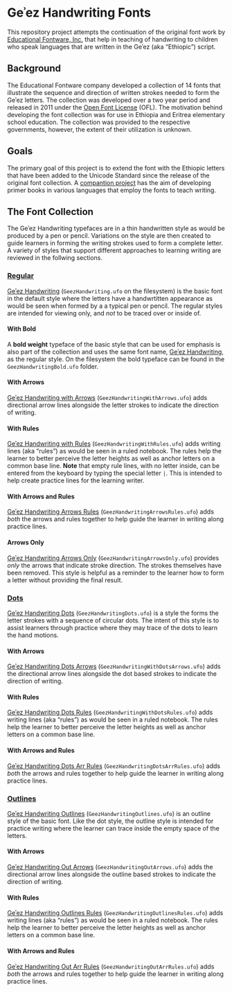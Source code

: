 # Geʾez Handwriting Fonts

This repository project attempts the continuation of the original font work by [Educational Fontware, Inc.](https://www.educationalfontware.com/) that help in teaching of handwriting to children who speak languages that are written in the Geʾez (aka “Ethiopic”) script. 

## Background
The Educational Fontware company developed a collection of 14 fonts that illustrate the sequence and direction of written strokes needed to form the Geʾez letters. The collection was developed over a two year period and released in 2011 under the [Open Font License](OFL.txt) (OFL). The motivation behind developing the font collection was for use in Ethiopia and Eritrea elementary school education.  The collection was provided to the respective governments, however, the extent of their utilization is unknown.

## Goals
The primary goal of this project is to extend the font with the Ethiopic letters that have been added to the Unicode Standard since the release of the original font collection.  A [compantion project](https://github.com/geezorg/learn-to-write-geez-books) has the aim of developing primer books in various languages that employ the fonts to teach writing.

## The Font Collection
The Geʾez Handwriting typefaces are in a thin handwritten style as would be produced by a pen or pencil. Variations on the style are then created to guide learners in forming the writing strokes used to form a complete letter. A variety of styles that support different approaches to learning writing are reviewed in the follwing sections.

### <ins>Regular</ins> 
<ins>Geʾez Handwriting</ins> (`GeezHandwriting.ufo` on the filesystem) is the basic font in the default style where the letters have a handwrtitten appearance as would be seen when formed by a a typical pen or pencil. The regular styles are intended for viewing only, and *not* to be traced over or inside of.

#### With Bold
A **bold weight** typeface of the basic style that can be used for emphasis is also part of the collection and uses the same font name, <ins>Geʾez Handwriting</ins>, as the regular style.  On the filesystem the bold typeface can be found in the `GeezHandwritingBold.ufo` folder.

#### With Arrows
<ins>Geʾez Handwriting with Arrows</ins> (`GeezHandwritingWithArrows.ufo`) adds directional arrow lines alongside the letter strokes to indicate the direction of writing.

#### With Rules
<ins>Geʾez Handwriting with Rules</ins> (`GeezHandwritingWithRules.ufo`) adds writing lines (aka “rules”) as would be seen in a ruled notebook.  The rules help the learner to better perceive the letter heights as well as anchor letters on a common base line.  **Note** that empty rule lines, with no letter inside, can be entered from the keyboard by typing the special letter `|`.  This is intended to help create practice lines for the learning writer.

#### With Arrows and Rules
<ins>Geʾez Handwriting Arrows Rules</ins> (`GeezHandwritingArrowsRules.ufo`) adds *both* the arrows and rules together to help guide the learner in writing along practice lines.

#### Arrows Only
<ins>Geʾez Handwriting Arrows Only</ins> (`GeezHandwritingArrowsOnly.ufo`) provides *only* the arrows that indicate stroke direction.  The strokes themselves have been removed. This style is helpful as a reminder to the learner how to form a letter without providing the final result.

### <ins>Dots</ins>
<ins>Geʾez Handwriting Dots</ins> (`GeezHandwritingDots.ufo`) is a style the forms the letter strokes with a sequence of circular dots. The intent of this style is to assist learners through practice where they may trace of the dots to learn the hand motions.

#### With Arrows
<ins>Geʾez Handwriting Dots Arrows</ins> (`GeezHandwritingWithDotsArrows.ufo`) adds the directional arrow lines alongside the dot based strokes to indicate the direction of writing.


#### With Rules
<ins>Geʾez Handwriting Dots Rules</ins> (`GeezHandwritingWithDotsRules.ufo`) adds writing lines (aka “rules”) as would be seen in a ruled notebook.  The rules help the learner to better perceive the letter heights as well as anchor letters on a common base line.

#### With Arrows and Rules
<ins>Geʾez Handwriting Dots Arr Rules</ins> (`GeezHandwritingDotsArrRules.ufo`) adds *both* the arrows and rules together to help guide the learner in writing along practice lines.


### <ins>Outlines</ins>

<ins>Geʾez Handwriting Outlines</ins> (`GeezHandwritingOutlines.ufo`) is an outline style of the basic font.  Like the dot style, the outline style is intended for practice writing where the learner can trace inside the empty space of the letters.


#### With Arrows
<ins>Geʾez Handwriting Out Arrows</ins> (`GeezHandwritingOutArrows.ufo`) adds the directional arrow lines alongside the outline based strokes to indicate the direction of writing.

#### With Rules
<ins>Geʾez Handwriting Outlines Rules</ins> (`GeezHandwritingOutlinesRules.ufo`) adds writing lines (aka “rules”) as would be seen in a ruled notebook.  The rules help the learner to better perceive the letter heights as well as anchor letters on a common base line.

#### With Arrows and Rules
<ins>Geʾez Handwriting Out Arr Rules</ins> (`GeezHandwritingOutArrRules.ufo`) adds *both* the arrows and rules together to help guide the learner in writing along practice lines.




